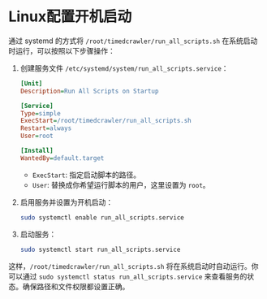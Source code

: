# Linux配置开机启动

通过 systemd 的方式将 `/root/timedcrawler/run_all_scripts.sh` 在系统启动时运行，可以按照以下步骤操作：

1. 创建服务文件 `/etc/systemd/system/run_all_scripts.service`：

   ```ini
   [Unit]
   Description=Run All Scripts on Startup
   
   [Service]
   Type=simple
   ExecStart=/root/timedcrawler/run_all_scripts.sh
   Restart=always
   User=root
   
   [Install]
   WantedBy=default.target
   ```

   - `ExecStart`: 指定启动脚本的路径。
   - `User`: 替换成你希望运行脚本的用户，这里设置为 `root`。

2. 启用服务并设置为开机启动：

   ```bash
   sudo systemctl enable run_all_scripts.service
   ```

3. 启动服务：

   ```bash
   sudo systemctl start run_all_scripts.service
   ```

这样，`/root/timedcrawler/run_all_scripts.sh` 将在系统启动时自动运行。你可以通过 `sudo systemctl status run_all_scripts.service` 来查看服务的状态。确保路径和文件权限都设置正确。